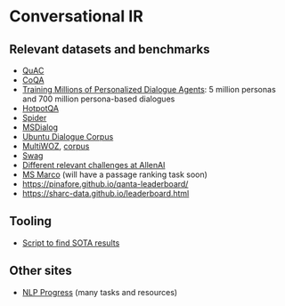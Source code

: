 # Conversational IR

## Relevant datasets and benchmarks

- [QuAC](http://quac.ai/)
- [CoQA](https://stanfordnlp.github.io/coqa/)
- [ Training Millions of Personalized Dialogue Agents](https://arxiv.org/abs/1809.01984): 5 million personas and 700 million persona-based dialogues
- [HotpotQA](https://hotpotqa.github.io/)
- [Spider](https://yale-lily.github.io/spider)
- [MSDialog](https://ciir.cs.umass.edu/downloads/msdialog/)
- [Ubuntu Dialogue Corpus](https://arxiv.org/abs/1506.08909)
- [MultiWOZ](https://arxiv.org/abs/1810.00278), [corpus](http://dialogue.mi.eng.cam.ac.uk/index.php/corpus/)
- [Swag](https://rowanzellers.com/swag/)
- [Different relevant challenges at AllenAI](https://leaderboard.allenai.org/)
- [MS Marco](http://www.msmarco.org/) (will have a passage ranking task soon)
- https://pinafore.github.io/qanta-leaderboard/
- https://sharc-data.github.io/leaderboard.html

## Tooling
- [Script to find SOTA results](https://huyenchip.com/2018/10/04/sotawhat.html)

## Other sites
- [NLP Progress](http://nlpprogress.com/) (many tasks and resources)
